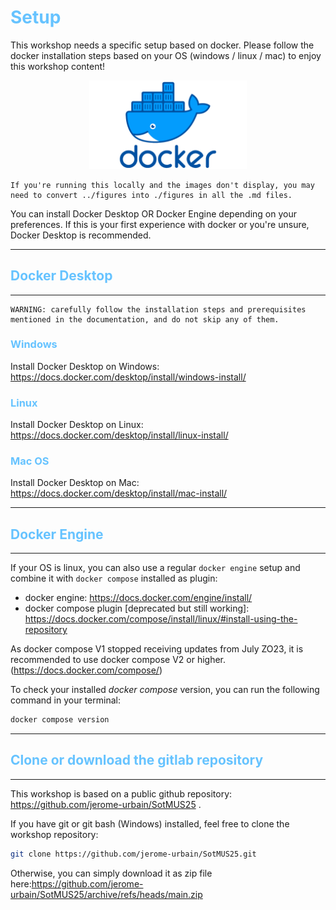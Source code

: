 # <span style="color:#66C3FF">Setup<span>

This workshop needs a specific setup based on docker. 
Please follow the docker installation steps based on your OS (windows / linux / mac) to enjoy this workshop content!

<div align="center">
<img src="../figures/docker_logo.png" alt="docker" width="50%">
</div>

```Warning
If you're running this locally and the images don't display, you may need to convert ../figures into ./figures in all the .md files.
```

You can install Docker Desktop OR Docker Engine depending on your preferences.
If this is your first experience with docker or you're unsure, Docker Desktop is recommended.

----------------
## <span style="color:#66C3FF">Docker Desktop<span>
----------------

```{warning}
WARNING: carefully follow the installation steps and prerequisites mentioned in the documentation, and do not skip any of them.
```

### <span style="color:#66C3FF">Windows<span>

Install Docker Desktop on Windows:
<a href="https://docs.docker.com/desktop/install/windows-install">https://docs.docker.com/desktop/install/windows-install/</a>


### <span style="color:#66C3FF">Linux<span>
Install Docker Desktop on Linux:
<a href="https://docs.docker.com/desktop/install/linux-install/">https://docs.docker.com/desktop/install/linux-install/</a>



### <span style="color:#66C3FF">Mac OS<span>
Install Docker Desktop on Mac:
<a href="https://docs.docker.com/desktop/install/mac-install/">https://docs.docker.com/desktop/install/mac-install/</a>




----------------
## <span style="color:#66C3FF">Docker Engine<span>
----------------

If your OS is linux, you can also use a regular ```docker engine``` setup and combine it with ```docker compose``` installed as plugin:
- docker engine: <a href="https://docs.docker.com/engine/install/">https://docs.docker.com/engine/install/</a>
- docker compose plugin [deprecated but still working]: <a href="https://docs.docker.com/compose/install/linux/#install-using-the-repository">https://docs.docker.com/compose/install/linux/#install-using-the-repository</a>


As docker compose V1 stopped receiving updates from July ZO23, it is recommended to use docker compose V2 or higher. (<a href="https://docs.docker.com/compose/">https://docs.docker.com/compose/</a>)

To check your installed _docker compose_ version, you can run the following command in your terminal:
```bash
docker compose version
```

----------------
## <span style="color:#66C3FF">Clone or download the gitlab repository<span>
----------------

This workshop is based on a public github repository: <a href="https://github.com/jerome-urbain/SotMUS25">https://github.com/jerome-urbain/SotMUS25</a>
.


If you have git or git bash (Windows) installed, feel free to clone the workshop repository:

```bash
git clone https://github.com/jerome-urbain/SotMUS25.git
```

Otherwise, you can simply download it as zip file here:<a href="https://github.com/jerome-urbain/SotMUS25/archive/refs/heads/main.zip">https://github.com/jerome-urbain/SotMUS25/archive/refs/heads/main.zip</a>



